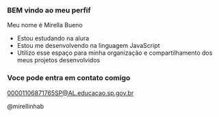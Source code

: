 ### BEM vindo ao meu perfif

Meu nome é Mirella Bueno

- Estou estudando na alura
- Estou me desenvolvendo na linguagem JavaScript
- Utilizo esse espaço para minha organização e compartilhamento dos meus projetos desenvolvidos

### Voce pode entra em contato comigo

00001106871765SP@AL.educacao.sp.gov.br

@mirellinhab
